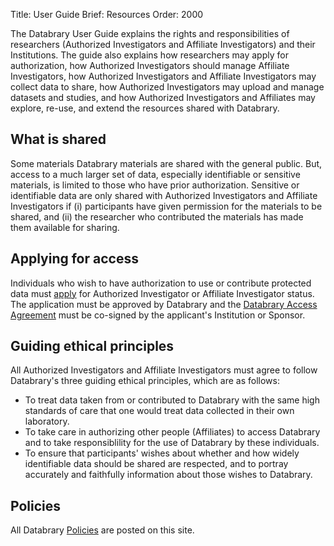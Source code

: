 Title: User Guide
Brief: Resources
Order: 2000

The Databrary User Guide explains the rights and responsibilities of researchers (Authorized Investigators and Affiliate Investigators) and their Institutions. The guide also explains how researchers may apply for authorization, how Authorized Investigators should manage Affiliate Investigators, how Authorized Investigators and Affiliate Investigators may collect data to share, how Authorized Investigators may upload and manage datasets and studies, and how Authorized Investigators and Affiliates may explore, re-use, and extend the resources shared with Databrary.

## What is shared

Some materials Databrary materials are shared with the general public. But, access to a much larger set of data, especially identifiable or sensitive materials, is limited to those who have prior authorization. Sensitive or identifiable data are only shared with Authorized Investigators and Affiliate Investigators if (i) participants have given permission for the materials to be shared, and (ii) the researcher who contributed the materials has made them available for sharing.

## Applying for access

 Individuals who wish to have authorization to use or contribute protected data must [apply](|filename|user-guide/guidance/getting-authorized.md) for Authorized Investigator or Affiliate Investigator status. The application must be approved by Databrary and the [Databrary Access Agreement](|filename|user-guide/policies/investigator-agreement.mdi) must be co-signed by the applicant's Institution or Sponsor.

## Guiding ethical principles

All Authorized Investigators and Affiliate Investigators must agree to follow Databrary's three guiding ethical principles, which are as follows:

- To treat data taken from or contributed to Databrary with the same high standards of care that one would treat data collected in their own laboratory.
- To take care in authorizing other people (Affiliates) to access Databrary and to take responsiblility for the use of Databrary by these individuals.
- To ensure that participants' wishes about whether and how widely identifiable data should be shared are respected, and to portray accurately and faithfully information about those wishes to Databrary.

## Policies

All Databrary [Policies](|filename|user-guide/policies.md) are posted on this site.